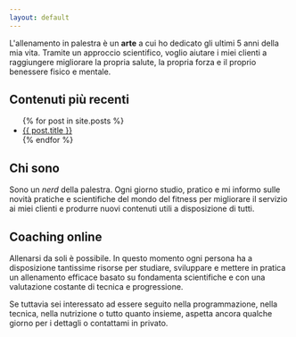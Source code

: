 ```yaml
---
layout: default
---
```


L'allenamento in palestra è un **arte** a cui ho dedicato gli ultimi 5 anni
della mia vita. Tramite un approccio scientifico, voglio aiutare i miei
clienti a raggiungere migliorare la propria salute, la propria forza e il
proprio benessere fisico e mentale.


## Contenuti più recenti

<ul>
  {% for post in site.posts %}
    <li>
      <a href="{{ post.url }}">{{ post.title }}</a>
    </li>
  {% endfor %}
</ul>

## Chi sono

Sono un *nerd* della palestra. Ogni giorno studio, pratico e mi informo sulle
novità pratiche e scientifiche del mondo del fitness per migliorare il servizio
ai miei clienti e produrre nuovi contenuti utili a disposizione di tutti. 

## Coaching online

Allenarsi da soli è possibile. In questo momento ogni persona ha a disposizione
tantissime risorse per studiare, sviluppare e mettere in pratica un allenamento
efficace basato su fondamenta scientifiche e con una valutazione costante di
tecnica e progressione.

Se tuttavia sei interessato ad essere seguito nella programmazione, nella
tecnica, nella nutrizione o tutto quanto insieme, aspetta ancora qualche
giorno per i dettagli o contattami in privato.
<!-- dai un'occhiata al mio
Patreon per vedere tutti i modi con cui possiamo collaborare insieme.
-->
